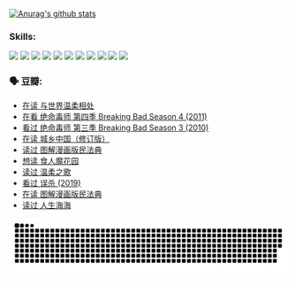 
[![Anurag's github stats](https://github-readme-stats.vercel.app/api?username=w940853815)](https://github.com/anuraghazra/github-readme-stats)

### Skills:

<code><img height="32" src="https://cdn.jsdelivr.net/npm/simple-icons@v5/icons/python.svg"></code>
<code><img height="32" src="https://cdn.jsdelivr.net/npm/simple-icons@v5/icons/javascript.svg"></code>
<code><img height="32" src="https://cdn.jsdelivr.net/npm/simple-icons@v5/icons/django.svg"></code>
<code><img height="32" src="https://cdn.jsdelivr.net/npm/simple-icons@v5/icons/flask.svg"></code>
<code><img height="32" src="https://cdn.jsdelivr.net/npm/simple-icons@v5/icons/vuetify.svg"></code>
<code><img height="32" src="https://cdn.jsdelivr.net/npm/simple-icons@v5/icons/git.svg"></code>
<code><img height="32" src="https://cdn.jsdelivr.net/npm/simple-icons@v5/icons/docker.svg"></code>
<code><img height="32" src="https://cdn.jsdelivr.net/npm/simple-icons@v5/icons/postgresql.svg"></code>
<code><img height="32" src="https://cdn.jsdelivr.net/npm/simple-icons@v5/icons/elasticsearch.svg"></code>
<code><img height="32" src="https://cdn.jsdelivr.net/npm/simple-icons@v5/icons/macos.svg"></code>
<code><img height="32" src="https://cdn.jsdelivr.net/npm/simple-icons@v5/icons/linux.svg"></code>

### 🗣 豆瓣:

<!-- DOUBAN-ACTIVITIES:START -->
- [在读 与世界温柔相处](https://www.douban.com/people/136069238/status/3949217689/?_i=59846208)
- [在看 绝命毒师  第四季 Breaking Bad Season 4‎ (2011)](https://www.douban.com/people/136069238/status/3946991538/?_i=59846208)
- [看过 绝命毒师  第三季 Breaking Bad Season 3‎ (2010)](https://www.douban.com/people/136069238/status/3946991395/?_i=59846209)
- [在读 城乡中国（修订版）](https://www.douban.com/people/136069238/status/3946246855/?_i=59846209)
- [读过 图解漫画版民法典](https://www.douban.com/people/136069238/status/3946246138/?_i=59846209)
- [想读 食人魔花园](https://www.douban.com/people/136069238/status/3944062040/?_i=59846209)
- [读过 温柔之歌](https://www.douban.com/people/136069238/status/3944060896/?_i=59846209)
- [看过 误杀‎ (2019)](https://www.douban.com/people/136069238/status/3942854956/?_i=59846209)
- [在读 图解漫画版民法典](https://www.douban.com/people/136069238/status/3937674632/?_i=59846209)
- [读过 人生海海](https://www.douban.com/people/136069238/status/3937527209/?_i=59846209)
<!-- DOUBAN-ACTIVITIES:END -->


![Snake animation](https://raw.githubusercontent.com/w940853815/w940853815/output/github-contribution-grid-snake.svg)

<!--
**w940853815/w940853815** is a ✨ _special_ ✨ repository because its `README.md` (this file) appears on your GitHub profile.

Here are some ideas to get you started:

- 🔭 I’m currently working on ...
- 🌱 I’m currently learning ...
- 👯 I’m looking to collaborate on ...
- 🤔 I’m looking for help with ...
- 💬 Ask me about ...
- 📫 How to reach me: ...
- 😄 Pronouns: ...
- ⚡ Fun fact: ...
-->
